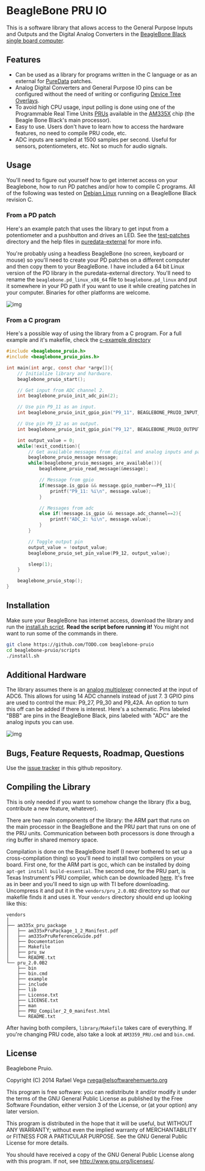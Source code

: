 # BeagleBone PRU IO

This is a software library that allows access to the General Purpose Inputs and Outputs and the Digital Analog Converters in the [BeagleBone Black single board computer](http://beagleboard.org/black).  

## Features

* Can be used as a library for programs written in the C language or as an external for [PureData](http://puredata.info) patches.
* Analog Digital Converters and General Purpose IO pins can be configured without the need of writing or configuring [Device Tree Overlays](https://learn.adafruit.com/introduction-to-the-beaglebone-black-device-tree?view=all).
* To avoid high CPU usage, input polling is done using one of the Programmable Real Time Units [PRUs](https://github.com/beagleboard/am335x_pru_package/blob/master/Documentation/01-AM335x_PRU_ICSS_Overview.pdf?raw=true) available in the [AM335X](http://www.ti.com/product/am3358) chip (the Beagle Bone Black's main processor).
* Easy to use. Users don't have to learn how to access the hardware features, no need to compile PRU code, etc.
* ADC inputs are sampled at 1500 samples per second. Useful for sensors, potentiometers, etc. Not so much for audio signals.

## Usage

You'll need to figure out yourself how to get internet access on your Beaglebone, how to run PD patches and/or how to compile C programs. All of the following was tested on [Debian Linux](http://beagleboard.org/latest-images) running on a BeagleBone Black revision C.
 
### From a PD patch

Here's an example patch that uses the library to get input from a potentiometer and a pushbutton and drives an LED. See the [test-patches](puredata-external/test-patches) directory and the help files in [puredata-external](puredata-external) for more info.

You're probably using a headless BeagleBone (no screen, keyboard or mouse) so you'll need to create your PD patches on a different computer and then copy them to your BeagleBone. I have included a 64 bit Linux version of the PD library in the puredata-external directory. You'll need to rename the `beaglebone.pd_linux_x86_64` file to `beaglebone.pd_linux` and put it somewhere in your PD path if you want to use it while creating patches in your computer. Binaries for other platforms are welcome.

![img](docs/simple-synth-beagle.png)

### From a C program

Here's a possible way of using the library from a C program. For a full example and it's makefile, check the [c-example directory](c-example)

```C
#include <beaglebone_pruio.h>
#include <beaglebone_pruio_pins.h>

int main(int argc, const char *argv[]){
    // Initialize library and hardware.
    beaglebone_pruio_start();

    // Get input from ADC channel 2.
    int beaglebone_pruio_init_adc_pin(2); 

    // Use pin P9_11 as an input.
    int beaglebone_pruio_init_gpio_pin("P9_11", BEAGLEBONE_PRUIO_INPUT_MODE); 

    // Use pin P9_12 as an output.
    int beaglebone_pruio_init_gpio_pin("P9_12", BEAGLEBONE_PRUIO_OUTPUT_MODE);

    int output_value = 0;
    while(!exit_condition){
        // Get available messages from digital and analog inputs and parse them:
        beaglebone_pruio_message message;
        while(beaglebone_pruio_messages_are_available()){
            beaglebone_pruio_read_message(&message);

            // Message from gpio
            if(message.is_gpio && message.gpio_number==P9_11){
                printf("P9_11: %i\n", message.value);
            }

            // Messages from adc
            else if(!message.is_gpio && message.adc_channel==2){
                printf("ADC_2: %i\n", message.value);
            }
        }

        // Toggle output pin
        output_value = !output_value;
        beaglebone_pruio_set_pin_value(P9_12, output_value); 

        sleep(1);
    }

    beaglebone_pruio_stop();
}
```

## Installation

Make sure your BeagleBone has internet access, download the library and run the [install.sh script](scripts/install.sh). __Read the script before running it!__ You might not want to run some of the commands in there.

```Bash
git clone https://github.com/TODO.com beaglebone-pruio
cd beaglebone-pruio/scripts
./install.sh
```

## Additional Hardware

The library assumes there is an [analog multiplexer](http://www.ti.com/lit/ds/symlink/cd4051b.pdf) connected at the input of ADC6. This allows for using 14 ADC channels instead of just 7. 3 GPIO pins are used to control the mux: P9_27, P9_30 and P9_42A. An option to turn this off can be added if there is interest. Here's a schematic. Pins labeled "BBB" are pins in the BeagleBone Black, pins labeled with "ADC" are the analog inputs you can use.

![img](docs/mux-schematic.png)

## Bugs, Feature Requests, Roadmap, Questions

Use the [issue tracker](issues) in this github repository.

## Compiling the Library

This is only needed if you want to somehow change the library (fix a bug, contribute a new feature, whatever).

There are two main components of the library: the ARM part that runs on the main processor in the BeagleBone and the PRU part that runs on one of the PRU units. Communication between both processors is done through a ring buffer in shared memory space. 

Compilation is done on the BeagleBone itself (I never bothered to set up a cross-compilation thing) so you'll need to install two compilers on your board. First one, for the ARM part is gcc, which can be installed by doing `apt-get install build-essential`. The second one, for the PRU part, is Texas Instrument's PRU compiler, which can be downloaded [here](http://software-dl.ti.com/codegen/non-esd/downloads/beta.html). It's free as in beer and you'll need to sign up with TI before downloading. Uncompress it and put it in the `vendors/pru_2.0.0B2` directory so that our makefile finds it and uses it. Your `vendors` directory should end up looking like this:

```
vendors
│ 
├── am335x_pru_package
│   ├── am335xPruPackage_1_2_Manifest.pdf
│   ├── am335xPruReferenceGuide.pdf
│   ├── Documentation
│   ├── Makefile
│   ├── pru_sw
│   └── README.txt
└── pru_2.0.0B2
    ├── bin
    ├── bin.cmd
    ├── example
    ├── include
    ├── lib
    ├── License.txt
    ├── LICENSE.txt
    ├── man
    ├── PRU_Compiler_2_0_manifest.html
    └── README.txt
```

After having both compilers, `library/Makefile` takes care of everything. If you're changing PRU code, also take a look at `AM3359_PRU.cmd` and `bin.cmd`.

## License

Beaglebone Pruio.

Copyright (C) 2014 Rafael Vega <rvega@elsoftwarehemuerto.org>

This program is free software: you can redistribute it and/or modify it under the terms of the GNU General Public License as published by the Free Software Foundation, either version 3 of the License, or (at your option) any later version.  

This program is distributed in the hope that it will be useful, but WITHOUT ANY WARRANTY; without even the implied warranty of MERCHANTABILITY or FITNESS FOR A PARTICULAR PURPOSE.  See the GNU General Public License for more details.

You should have received a copy of the GNU General Public License along with this program.  If not, see <http://www.gnu.org/licenses/>.
